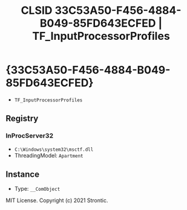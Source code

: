 ﻿---
title: "CLSID 33C53A50-F456-4884-B049-85FD643ECFED | TF_InputProcessorProfiles"
excerpt: What is COM-Object CLSID 33C53A50-F456-4884-B049-85FD643ECFED?
---

# {33C53A50-F456-4884-B049-85FD643ECFED}

* `TF_InputProcessorProfiles`

## Registry


### InProcServer32

* `C:\Windows\system32\msctf.dll`
* ThreadingModel: `Apartment`

## Instance

* Type: `__ComObject`

MIT License. Copyright (c) 2021 Strontic.


